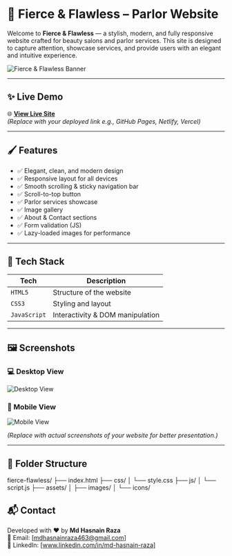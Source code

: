 # 💄 Fierce & Flawless – Parlor Website

Welcome to **Fierce & Flawless** — a stylish, modern, and fully responsive website crafted for beauty salons and parlor services. This site is designed to capture attention, showcase services, and provide users with an elegant and intuitive experience.

![Fierce & Flawless Banner](https://github.com/hasnainraza/fierce-flawless/blob/main/assets/img/img.jpg?raw=true)
 

---

## ✨ Live Demo
🌐 **[View Live Site](https://your-deployment-link.com)**  
_(Replace with your deployed link e.g., GitHub Pages, Netlify, Vercel)_

---

## 🖌️ Features

- ✅ Elegant, clean, and modern design
- ✅ Responsive layout for all devices
- ✅ Smooth scrolling & sticky navigation bar
- ✅ Scroll-to-top button
- ✅ Parlor services showcase
- ✅ Image gallery
- ✅ About & Contact sections
- ✅ Form validation (JS)
- ✅ Lazy-loaded images for performance

---

## 🚀 Tech Stack

| Tech        | Description                      |
|-------------|----------------------------------|
| `HTML5`     | Structure of the website         |
| `CSS3`      | Styling and layout               |
| `JavaScript`| Interactivity & DOM manipulation |

---

## 🖼️ Screenshots

### 💻 Desktop View
![Desktop View](https://via.placeholder.com/800x400?text=Desktop+View)

### 📱 Mobile View
![Mobile View](https://via.placeholder.com/400x800?text=Mobile+View)

_(Replace with actual screenshots of your website for better presentation.)_

---

## 📂 Folder Structure

fierce-flawless/ ├── index.html ├── css/ │ └── style.css ├── js/ │ └── script.js ├── assets/ │ ├── images/ │ └── icons/
## 📬 Contact

Developed with ❤️ by **Md Hasnain Raza**  
📧 Email: [mdhasnainraza463@gmail.com]   
🔗 LinkedIn: [www.linkedin.com/in/md-hasnain-raza]  
